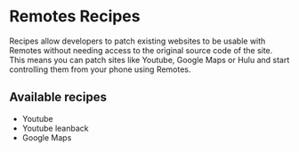 # Remotes Recipes

Recipes allow developers to patch existing websites to be usable with Remotes without needing access to the original source code of the site. This means you can patch sites like Youtube, Google Maps or Hulu and start controlling them from your phone using Remotes.

## Available recipes

* Youtube
* Youtube leanback
* Google Maps
